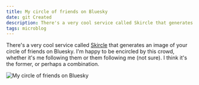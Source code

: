 ```yaml
---
title: My circle of friends on Bluesky
date: git Created
description: There's a very cool service called Skircle that generates an image of your circle of friends on Bluesky. Here's mine.
tags: microblog
---
```


There's a very cool service called [Skircle](https://skircle.me) that generates an image of your circle of friends on Bluesky. I'm happy to be encircled by this crowd, whether it's me following them or them following me (not sure). I think it's the former, or perhaps a combination.

![My circle of friends on Bluesky](/assets/img/skircle.jpg)
